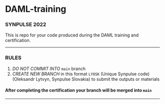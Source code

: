 # DAML-training
### SYNPULSE 2022

This is repo for your code produced during the DAML training and certification.
_______________________________________________________________________________
### __RULES__ 
1. _DO NOT COMMIT INTO_ `main` branch
2. _CREATE NEW BRANCH_ in this format `LYOSK` (Unique Synpulse code)
(Oleksandr Lytvyn, Synpulse Slovakia) to submit the outputs or materials


#### After completing the certification your branch will be merged into `main`
_______________________________________________________________________________